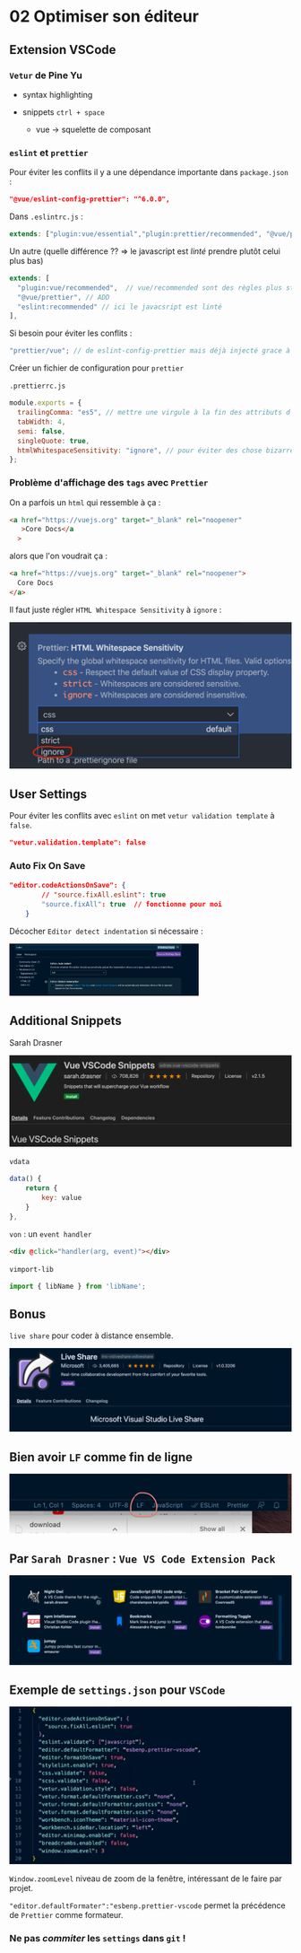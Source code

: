# 02 Optimiser son éditeur

## Extension VSCode

### `Vetur` de Pine Yu

- syntax highlighting

- snippets `ctrl + space`
  - vue -> squelette de composant

### `eslint` et `prettier`

Pour éviter les conflits il y a une dépendance importante dans `package.json` :

```json
"@vue/eslint-config-prettier": "^6.0.0",
```

Dans `.eslintrc.js` :

```js
extends: ["plugin:vue/essential","plugin:prettier/recommended", "@vue/prettier"],
```

Un autre (quelle différence ?? => le javascript est _linté_ prendre plutôt celui plus bas)

```js
extends: [
  "plugin:vue/recommended",  // vue/recommended sont des règles plus strict que /essential
  "@vue/prettier", // ADD
  "eslint:recommended" // ici le javacsript est linté
],
```

Si besoin pour éviter les conflits :

```js
"prettier/vue"; // de eslint-config-prettier mais déjà injecté grace à @vue/prettier

```

Créer un fichier de configuration pour `prettier`

`.prettierrc.js`

```js
module.exports = {
  trailingComma: "es5", // mettre une virgule à la fin des attributs d'un objets
  tabWidth: 4,
  semi: false,
  singleQuote: true,
  htmlWhitespaceSensitivity: "ignore", // pour éviter des chose bizarre dans le html
};
```

### Problème d'affichage des `tags` avec `Prettier`

On a parfois un `html` qui ressemble à ça :

```html
<a href="https://vuejs.org" target="_blank" rel="noopener"
   >Core Docs</a
  >
```

alors que l'on voudrait ça :

```html
<a href="https://vuejs.org" target="_blank" rel="noopener">
  Core Docs
</a>
```

Il faut juste régler `HTML Whitespace Sensitivity` à `ignore` :

<img src="assets/prettier-whitespace-sensitivity.png" alt="prettier-whitespace-sensitivity" style="zoom:50%;" />





## User Settings

Pour éviter les conflits avec `eslint` on met `vetur validation template` à `false`.

```json
"vetur.validation.template": false
```

### Auto Fix On Save

```json
"editor.codeActionsOnSave": {
        // "source.fixAll.eslint": true
    	"source.fixAll": true  // fonctionne pour moi
    }
```

Décocher `Editor detect indentation` si nécessaire :

<img src="assets/Screenshot2020-11-05at14.26.43.png" alt="Screenshot 2020-11-05 at 14.26.43" style="zoom:33%;" />

## Additional Snippets

Sarah Drasner

<img src="assets/Screenshot2020-09-24at16.21.01.png" alt="Screenshot 2020-09-24 at 16.21.01" style="zoom:50%;" />

`vdata`

```js
data() {
    return {
        key: value
    }
},
```

`von` : un `event handler`

```html
<div @click="handler(arg, event)"></div>
```

`vimport-lib`

```js
import { libName } from 'libName';
```



## Bonus

`live share` pour coder à distance ensemble.

<img src="assets/live-share.png" alt="live-share" style="zoom:50%;" />



## Bien avoir `LF` comme fin de ligne

<img src="assets/LF.png" alt="LF" style="zoom:50%;" />



## Par `Sarah Drasner` : `Vue VS Code Extension Pack`

<img src="assets/extensions.png" alt="extensions" style="zoom:50%;" />



## Exemple de `settings.json` pour `VSCode`

<img src="assets/settings.png" alt="settings" style="zoom:50%;" />

`Window.zoomLevel` niveau de zoom de la fenêtre, intéressant de le faire par projet.

`"editor.defaultFormater":"esbenp.prettier-vscode` permet la précédence de `Prettier` comme formateur.

### Ne pas *commiter* les `settings` dans `git` !

